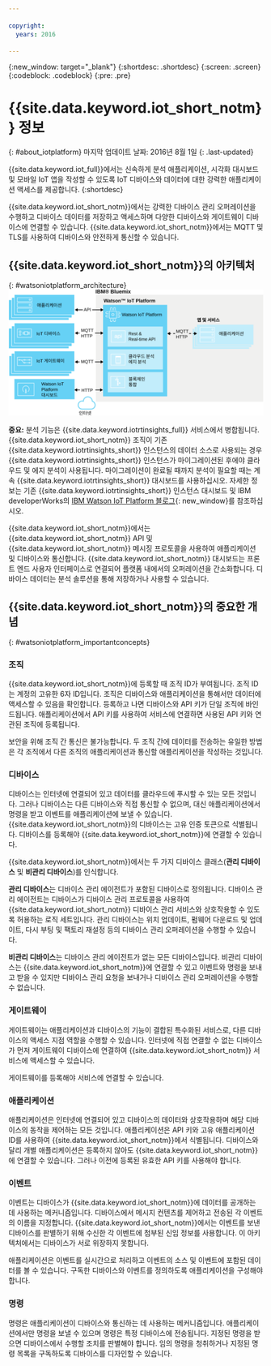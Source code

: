 ```yaml
---

copyright:
  years: 2016

---
```


{:new_window: target="\_blank"}
{:shortdesc: .shortdesc}
{:screen: .screen}
{:codeblock: .codeblock}
{:pre: .pre}

# {{site.data.keyword.iot_short_notm}} 정보
{: #about_iotplatform}
마지막 업데이트 날짜: 2016년 8월 1일
{: .last-updated}

{{site.data.keyword.iot_full}}에서는 신속하게 분석 애플리케이션, 시각화 대시보드 및 모바일 IoT 앱을 작성할 수 있도록 IoT 디바이스와 데이터에 대한 강력한 애플리케이션 액세스를 제공합니다.
{:shortdesc}

{{site.data.keyword.iot_short_notm}}에서는 강력한 디바이스 관리 오퍼레이션을 수행하고 디바이스 데이터를 저장하고 액세스하며 다양한 디바이스와 게이트웨이 디바이스에 연결할 수 있습니다. {{site.data.keyword.iot_short_notm}}에서는 MQTT 및 TLS를 사용하여 디바이스와 안전하게 통신할 수 있습니다.

## {{site.data.keyword.iot_short_notm}}의 아키텍처
{: #watsoniotplatform_architecture}
![IBM Watson IoT Platform 아키텍처](images/architecture_platform.svg "IBM Watson IoT Platform 아키텍처")

**중요:** 분석 기능은 {{site.data.keyword.iotrtinsights_full}} 서비스에서 병합됩니다. {{site.data.keyword.iot_short_notm}} 조직이 기존 {{site.data.keyword.iotrtinsights_short}} 인스턴스의 데이터 소스로 사용되는 경우 {{site.data.keyword.iotrtinsights_short}} 인스턴스가 마이그레이션된 후에야 클라우드 및 에지 분석이 사용됩니다. 마이그레이션이 완료될 때까지 분석이 필요할 때는 계속 {{site.data.keyword.iotrtinsights_short}} 대시보드를 사용하십시오. 자세한 정보는 기존 {{site.data.keyword.iotrtinsights_short}} 인스턴스 대시보드 및 IBM developerWorks의 [IBM Watson IoT Platform 블로그](https://developer.ibm.com/iotplatform/2016/04/28/iot-real-time-insights-and-watson-iot-platform-a-match-made-in-heaven/){: new_window}를 참조하십시오.  

{{site.data.keyword.iot_short_notm}}에서는 {{site.data.keyword.iot_short_notm}} API 및 {{site.data.keyword.iot_short_notm}} 메시징 프로토콜을 사용하여 애플리케이션 및 디바이스와 통신합니다. {{site.data.keyword.iot_short_notm}} 대시보드는 프론트 엔드 사용자 인터페이스로 연결되어 플랫폼 내에서의 오퍼레이션을 간소화합니다. 디바이스 데이터는 분석 솔루션을 통해 저장하거나 사용할 수 있습니다.

## {{site.data.keyword.iot_short_notm}}의 중요한 개념
{: #watsoniotplatform_importantconcepts}

### 조직

{{site.data.keyword.iot_short_notm}}에 등록할 때 조직 ID가 부여됩니다. 조직 ID는 계정의 고유한 6자 ID입니다. 조직은 디바이스와 애플리케이션을 통해서만 데이터에 액세스할 수 있음을 확인합니다. 등록하고 나면 디바이스와 API 키가 단일 조직에 바인드됩니다. 애플리케이션에서 API 키를 사용하여 서비스에 연결하면 사용된 API 키와 연관된 조직에 등록됩니다.

보안을 위해 조직 간 통신은 불가능합니다. 두 조직 간에 데이터를 전송하는 유일한 방법은 각 조직에서 다른 조직의 애플리케이션과 통신할 애플리케이션을 작성하는 것입니다.

### 디바이스

디바이스는 인터넷에 연결되어 있고 데이터를 클라우드에 푸시할 수 있는 모든 것입니다. 그러나 디바이스는 다른 디바이스와 직접 통신할 수 없으며, 대신 애플리케이션에서 명령을 받고 이벤트를 애플리케이션에 보낼 수 있습니다. {{site.data.keyword.iot_short_notm}}의 디바이스는 고유 인증 토큰으로 식별됩니다. 디바이스를 등록해야 {{site.data.keyword.iot_short_notm}}에 연결할 수 있습니다.

{{site.data.keyword.iot_short_notm}}에서는 두 가지 디바이스 클래스(**관리 디바이스** 및 **비관리 디바이스**)를 인식합니다.

**관리 디바이스**는 디바이스 관리 에이전트가 포함된 디바이스로 정의됩니다. 디바이스 관리 에이전트는 디바이스가 디바이스 관리 프로토콜을 사용하여 {{site.data.keyword.iot_short_notm}} 디바이스 관리 서비스와 상호작용할 수 있도록 허용하는 로직 세트입니다. 관리 디바이스는 위치 업데이트, 펌웨어 다운로드 및 업데이트, 다시 부팅 및 팩토리 재설정 등의 디바이스 관리 오퍼레이션을 수행할 수 있습니다.

**비관리 디바이스**는 디바이스 관리 에이전트가 없는 모든 디바이스입니다. 비관리 디바이스는 {{site.data.keyword.iot_short_notm}}에 연결할 수 있고 이벤트와 명령을 보내고 받을 수 있지만 디바이스 관리 요청을 보내거나 디바이스 관리 오퍼레이션을 수행할 수 없습니다.

### 게이트웨이

게이트웨이는 애플리케이션과 디바이스의 기능이 결합된 특수화된 서비스로, 다른 디바이스의 액세스 지점 역할을 수행할 수 있습니다. 인터넷에 직접 연결할 수 없는 디바이스가 먼저 게이트웨이 디바이스에 연결하여 {{site.data.keyword.iot_short_notm}} 서비스에 액세스할 수 있습니다.

게이트웨이를 등록해야 서비스에 연결할 수 있습니다.

### 애플리케이션

애플리케이션은 인터넷에 연결되어 있고 디바이스의 데이터와 상호작용하며 해당 디바이스의 동작을 제어하는 모든 것입니다. 애플리케이션은 API 키와 고유 애플리케이션 ID를 사용하여 {{site.data.keyword.iot_short_notm}}에서 식별됩니다. 디바이스와 달리 개별 애플리케이션은 등록하지 않아도 {{site.data.keyword.iot_short_notm}}에 연결할 수 있습니다. 그러나 이전에 등록된 유효한 API 키를 사용해야 합니다.

### 이벤트

이벤트는 디바이스가 {{site.data.keyword.iot_short_notm}}에 데이터를 공개하는 데 사용하는 메커니즘입니다. 디바이스에서 메시지 컨텐츠를 제어하고 전송된 각 이벤트의 이름을 지정합니다. {{site.data.keyword.iot_short_notm}}에서는 이벤트를 보낸 디바이스를 판별하기 위해 수신한 각 이벤트에 첨부된 신임 정보를 사용합니다. 이 아키텍처에서는 디바이스가 서로 위장하지 못합니다.

애플리케이션은 이벤트를 실시간으로 처리하고 이벤트의 소스 및 이벤트에 포함된 데이터를 볼 수 있습니다. 구독한 디바이스와 이벤트를 정의하도록 애플리케이션을 구성해야 합니다.

### 명령

명령은 애플리케이션이 디바이스와 통신하는 데 사용하는 메커니즘입니다. 애플리케이션에서만 명령을 보낼 수 있으며 명령은 특정 디바이스에 전송됩니다. 지정된 명령을 받으면 디바이스에서 수행할 조치를 판별해야 합니다. 임의 명령을 청취하거나 지정된 명령 목록을 구독하도록 디바이스를 디자인할 수 있습니다.
